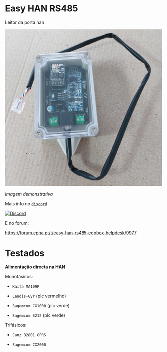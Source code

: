 # Easy HAN RS485
Leitor da porta han

![edpbox: o seu contador inteligente, é mais que um contador](./Easy-HAN-A2.2.jpg)

<i>Imagem demonstrativa</i>

Mais info no [```discord```](https://discord.gg/Mh9mTEA)

[![Discord](https://img.shields.io/discord/494714310518505472?style=plastic&logo=discord)](https://discord.gg/Mh9mTEA) 

E no forum:

https://forum.cpha.pt/t/easy-han-rs485-edpbox-helpdesk/9977

# Testados

**Alimentação directa na HAN**

Monofásicos:

- ```Kaifa MA109P```

- ```Landis+Gyr``` (plc vermelho) 

- ```Sagemcom CX1000``` (plc verde)

- ```Sagemcom S212``` (plc verde)

Trifásicos:

- ```Janz B2801 GPRS```

- ```Sagemcom CX2000```

